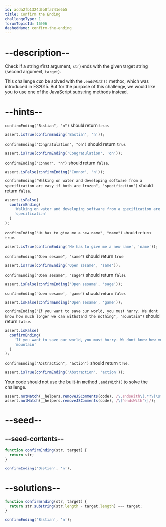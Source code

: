```yaml
---
id: acda2fb1324d9b0fa741e6b5
title: Confirm the Ending
challengeType: 1
forumTopicId: 16006
dashedName: confirm-the-ending
---
```


# --description--

Check if a string (first argument, `str`) ends with the given target string (second argument, `target`).

This challenge _can_ be solved with the `.endsWith()` method, which was introduced in ES2015. But for the purpose of this challenge, we would like you to use one of the JavaScript substring methods instead.

# --hints--

`confirmEnding("Bastian", "n")` should return `true`.

```js
assert.isTrue(confirmEnding('Bastian', 'n'));
```

`confirmEnding("Congratulation", "on")` should return `true`.

```js
assert.isTrue(confirmEnding('Congratulation', 'on'));
```

`confirmEnding("Connor", "n")` should return `false`.

```js
assert.isFalse(confirmEnding('Connor', 'n'));
```

`confirmEnding("Walking on water and developing software from a specification are easy if both are frozen", "specification")` should return `false`.

```js
assert.isFalse(
  confirmEnding(
    'Walking on water and developing software from a specification are easy if both are frozen',
    'specification'
  )
);
```

`confirmEnding("He has to give me a new name", "name")` should return `true`.

```js
assert.isTrue(confirmEnding('He has to give me a new name', 'name'));
```

`confirmEnding("Open sesame", "same")` should return `true`.

```js
assert.isTrue(confirmEnding('Open sesame', 'same'));
```

`confirmEnding("Open sesame", "sage")` should return `false`.

```js
assert.isFalse(confirmEnding('Open sesame', 'sage'));
```

`confirmEnding("Open sesame", "game")` should return `false`.

```js
assert.isFalse(confirmEnding('Open sesame', 'game'));
```

`confirmEnding("If you want to save our world, you must hurry. We dont know how much longer we can withstand the nothing", "mountain")` should return `false`.

```js
assert.isFalse(
  confirmEnding(
    'If you want to save our world, you must hurry. We dont know how much longer we can withstand the nothing',
    'mountain'
  )
);
```

`confirmEnding("Abstraction", "action")` should return `true`.

```js
assert.isTrue(confirmEnding('Abstraction', 'action'));
```

Your code should not use the built-in method `.endsWith()` to solve the challenge.

```js
assert.notMatch(__helpers.removeJSComments(code), /\.endsWith\(.*?\)\s*?;?/);
assert.notMatch(__helpers.removeJSComments(code), /\['endsWith'\]/);
```

# --seed--

## --seed-contents--

```js
function confirmEnding(str, target) {
  return str;
}

confirmEnding('Bastian', 'n');
```

# --solutions--

```js
function confirmEnding(str, target) {
  return str.substring(str.length - target.length) === target;
}

confirmEnding('Bastian', 'n');
```

